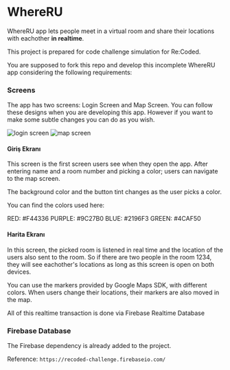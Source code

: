 # WhereRU

WhereRU app lets people meet in a virtual room and share their locations with eachother **in realtime**.

This project is prepared for code challenge simulation for Re:Coded.

You are supposed to fork this repo and develop this incomplete WhereRU app considering the following requirements:

### Screens

The app has two screens: Login Screen and Map Screen. You can follow these designs when you are developing this app. However if you want to make some subtle changes you can do as you wish.

![login screen](https://user-images.githubusercontent.com/4990386/27486868-a5f3d93e-583a-11e7-808d-4621de7cc096.png)
![map screen](https://user-images.githubusercontent.com/4990386/27486869-a6122074-583a-11e7-9553-e47d1578071e.png)


#### Giriş Ekranı

This screen is the first screen users see when they open the app. After entering name and a room number and picking a color; users can navigate to the map screen. 

The background color and the button tint changes as the user picks a color.

You can find the colors used here:

RED: #F44336
PURPLE: #9C27B0
BLUE: #2196F3
GREEN: #4CAF50

#### Harita Ekranı

In this screen, the picked room is listened in real time and the location of the users also sent to the room. So if there are two people in the room 1234, they will see eachother's locations as long as this screen is open on both devices.

You can use the markers provided by Google Maps SDK, with different colors. When users change their locations, their markers are also moved in the map.

All of this realtime transaction is done via Firebase Realtime Database

### Firebase Database

The Firebase dependency is already added to the project.

Reference: `https://recoded-challenge.firebaseio.com/`
